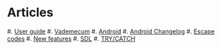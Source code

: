# Articles #

#. [User guide](/pages/guide.html)
#. [Vademecum](/pages/vade.html)
#. [Android](/pages/android.html)
#. [Android Changelog](/pages/android_changelog.html)
#. [Escape codes](/pages/escape.html)
#. [New features](/pages/features.html)
#. [SDL](/pages/sdl.html)
#. [TRY/CATCH](/pages/trycatch.html)

